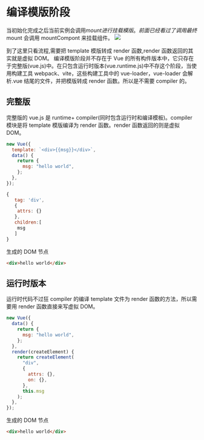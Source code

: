 # 编译模版阶段

当初始化完成之后当前实例会调用$mount 进行挂载 模版。前面已经看过了调用最终$mount 会调用 mountCompont 来挂载组件。
![](https://vue-js.com/learn-vue/assets/img/3.8d0dc6f5.png)

到了这里只看流程,需要把 template 模版转成 render 函数,render 函数返回的其实就是虚拟 DOM。 编译模版阶段并不存在于 Vue 的所有构件版本中，它只存在于完整版(vue.js)中。在只包含运行时版本(vue.runtime.js)中不存这个阶段，当使用构建工具 webpack、vite，这些构建工具中的 vue-loader，vue-loader 会解析.vue 结尾的文件，并把模版转成 render 函数。所以是不需要 compiler 的。

## 完整版

完整版的 vue.js 是 runtime+ compiler(同时包含运行时和编译模板)。compiler 模块是将 template 模版编译为 render 函数。render 函数返回的则是虚拟 DOM。

```js
new Vue({
  template: `<div>{{msg}}</div>`,
  data() {
    return {
      msg: "hello world",
    };
  },
});
```

```js
{
   tag: 'div',
   {
    attrs: {}
   },
   children:[
    msg
   ]
}
```

生成的 DOM 节点

```html
<div>hello world</div>
```

## 运行时版本

运行时代码不过狂 compiler 的编译 template 文件为 render 函数的方法，所以需要用 render 函数直接来写虚拟 DOM。

```js
new Vue({
  data() {
    return {
      msg: "hello world",
    };
  },
  render(createElement) {
    return createElement(
      "div",
      {
        attrs: {},
        on: {},
      },
      this.msg
    );
  },
});
```

生成的 DOM 节点

```html
<div>hello world</div>
```
